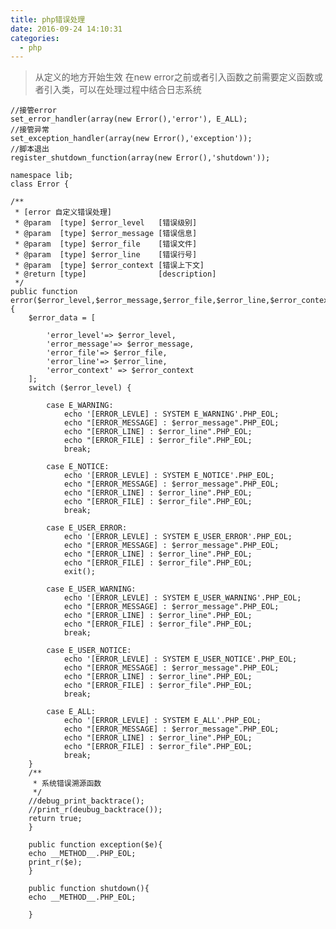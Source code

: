 ```yaml
---
title: php错误处理
date: 2016-09-24 14:10:31
categories:
  - php
---
```



> 从定义的地方开始生效 在new error之前或者引入函数之前需要定义函数或者引入类，可以在处理过程中结合日志系统

	//接管error
 	set_error_handler(array(new Error(),'error'), E_ALL);
	//接管异常
	set_exception_handler(array(new Error(),'exception'));
	//脚本退出
	register_shutdown_function(array(new Error(),'shutdown'));

<!--more-->
	namespace lib;
	class Error {

	/**
	 * [error 自定义错误处理]
	 * @param  [type] $error_level   [错误级别]
	 * @param  [type] $error_message [错误信息]
	 * @param  [type] $error_file    [错误文件]
	 * @param  [type] $error_line    [错误行号]
	 * @param  [type] $error_context [错误上下文]
	 * @return [type]                [description]
	 */
	public function  error($error_level,$error_message,$error_file,$error_line,$error_context)
	{
		$error_data = [

			'error_level'=> $error_level,
			'error_message'=> $error_message,
			'error_file'=> $error_file,
			'error_line'=> $error_line,
			'error_context' => $error_context
		];
		switch ($error_level) {  

			case E_WARNING:
				echo '[ERROR_LEVLE] : SYSTEM E_WARNING'.PHP_EOL;
				echo "[ERROR_MESSAGE] : $error_message".PHP_EOL;
				echo "[ERROR_LINE] : $error_line".PHP_EOL;
				echo "[ERROR_FILE] : $error_file".PHP_EOL;
				break;

			case E_NOTICE:
				echo '[ERROR_LEVLE] : SYSTEM E_NOTICE'.PHP_EOL;
				echo "[ERROR_MESSAGE] : $error_message".PHP_EOL;
				echo "[ERROR_LINE] : $error_line".PHP_EOL;
				echo "[ERROR_FILE] : $error_file".PHP_EOL;
				break;
				
	    	case E_USER_ERROR:  
		     	echo '[ERROR_LEVLE] : SYSTEM E_USER_ERROR'.PHP_EOL;
				echo "[ERROR_MESSAGE] : $error_message".PHP_EOL;
				echo "[ERROR_LINE] : $error_line".PHP_EOL;
				echo "[ERROR_FILE] : $error_file".PHP_EOL;
				exit();
	  
	    	case E_USER_WARNING:  
	        	echo '[ERROR_LEVLE] : SYSTEM E_USER_WARNING'.PHP_EOL;
				echo "[ERROR_MESSAGE] : $error_message".PHP_EOL;
				echo "[ERROR_LINE] : $error_line".PHP_EOL;
				echo "[ERROR_FILE] : $error_file".PHP_EOL;
				break;
	  
	    	case E_USER_NOTICE:  
	       		echo '[ERROR_LEVLE] : SYSTEM E_USER_NOTICE'.PHP_EOL;
				echo "[ERROR_MESSAGE] : $error_message".PHP_EOL;
				echo "[ERROR_LINE] : $error_line".PHP_EOL;
				echo "[ERROR_FILE] : $error_file".PHP_EOL;
				break;

			case E_ALL:  
	       		echo '[ERROR_LEVLE] : SYSTEM E_ALL'.PHP_EOL;
				echo "[ERROR_MESSAGE] : $error_message".PHP_EOL;
				echo "[ERROR_LINE] : $error_line".PHP_EOL;
				echo "[ERROR_FILE] : $error_file".PHP_EOL;
				break;
	    }  
	    /**
	     * 系统错误溯源函数
	     */
	    //debug_print_backtrace();
	    //print_r(deubug_backtrace());
	    return true;  
		}

		public function exception($e){
		echo __METHOD__.PHP_EOL;
		print_r($e);
		}

		public function shutdown(){
		echo __METHOD__.PHP_EOL;

		}


